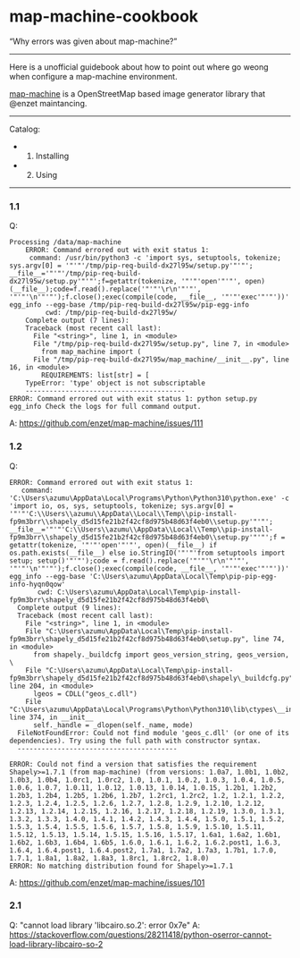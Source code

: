 # map-machine-cookbook
“Why errors was given about map-machine?”

---

Here is a unofficial guidebook about how to point out where go weong when configure a map-machine environment.

[map-machine](https://github.com/enzet/map-machine) is a OpenStreetMap based image generator library that @enzet maintancing.

---

Catalog:

+ 1. Installing

+ 2. Using

---

### 1.1

Q:
```
Processing /data/map-machine
    ERROR: Command errored out with exit status 1:
     command: /usr/bin/python3 -c 'import sys, setuptools, tokenize; sys.argv[0] = '"'"'/tmp/pip-req-build-dx27l95w/setup.py'"'"'; __file__='"'"'/tmp/pip-req-build-dx27l95w/setup.py'"'"';f=getattr(tokenize, '"'"'open'"'"', open)(__file__);code=f.read().replace('"'"'\r\n'"'"', '"'"'\n'"'"');f.close();exec(compile(code, __file__, '"'"'exec'"'"'))' egg_info --egg-base /tmp/pip-req-build-dx27l95w/pip-egg-info
         cwd: /tmp/pip-req-build-dx27l95w/
    Complete output (7 lines):
    Traceback (most recent call last):
      File "<string>", line 1, in <module>
      File "/tmp/pip-req-build-dx27l95w/setup.py", line 7, in <module>
        from map_machine import (
      File "/tmp/pip-req-build-dx27l95w/map_machine/__init__.py", line 16, in <module>
        REQUIREMENTS: list[str] = [
    TypeError: 'type' object is not subscriptable
    ----------------------------------------
ERROR: Command errored out with exit status 1: python setup.py egg_info Check the logs for full command output.
```
A: https://github.com/enzet/map-machine/issues/111

### 1.2

Q:
```
ERROR: Command errored out with exit status 1:
   command: 'C:\Users\azumu\AppData\Local\Programs\Python\Python310\python.exe' -c 'import io, os, sys, setuptools, tokenize; sys.argv[0] = '"'"'C:\\Users\\azumu\\AppData\\Local\\Temp\\pip-install-fp9m3brr\\shapely_d5d15fe21b2f42cf8d975b48d63f4eb0\\setup.py'"'"'; __file__='"'"'C:\\Users\\azumu\\AppData\\Local\\Temp\\pip-install-fp9m3brr\\shapely_d5d15fe21b2f42cf8d975b48d63f4eb0\\setup.py'"'"';f = getattr(tokenize, '"'"'open'"'"', open)(__file__) if os.path.exists(__file__) else io.StringIO('"'"'from setuptools import setup; setup()'"'"');code = f.read().replace('"'"'\r\n'"'"', '"'"'\n'"'"');f.close();exec(compile(code, __file__, '"'"'exec'"'"'))' egg_info --egg-base 'C:\Users\azumu\AppData\Local\Temp\pip-pip-egg-info-hyqn0qow'
       cwd: C:\Users\azumu\AppData\Local\Temp\pip-install-fp9m3brr\shapely_d5d15fe21b2f42cf8d975b48d63f4eb0\
  Complete output (9 lines):
  Traceback (most recent call last):
    File "<string>", line 1, in <module>
    File "C:\Users\azumu\AppData\Local\Temp\pip-install-fp9m3brr\shapely_d5d15fe21b2f42cf8d975b48d63f4eb0\setup.py", line 74, in <module>
      from shapely._buildcfg import geos_version_string, geos_version, \
    File "C:\Users\azumu\AppData\Local\Temp\pip-install-fp9m3brr\shapely_d5d15fe21b2f42cf8d975b48d63f4eb0\shapely\_buildcfg.py", line 204, in <module>
      lgeos = CDLL("geos_c.dll")
    File "C:\Users\azumu\AppData\Local\Programs\Python\Python310\lib\ctypes\__init__.py", line 374, in __init__
      self._handle = _dlopen(self._name, mode)
  FileNotFoundError: Could not find module 'geos_c.dll' (or one of its dependencies). Try using the full path with constructor syntax.
  ----------------------------------------

ERROR: Could not find a version that satisfies the requirement Shapely>=1.7.1 (from map-machine) (from versions: 1.0a7, 1.0b1, 1.0b2, 1.0b3, 1.0b4, 1.0rc1, 1.0rc2, 1.0, 1.0.1, 1.0.2, 1.0.3, 1.0.4, 1.0.5, 1.0.6, 1.0.7, 1.0.11, 1.0.12, 1.0.13, 1.0.14, 1.0.15, 1.2b1, 1.2b2, 1.2b3, 1.2b4, 1.2b5, 1.2b6, 1.2b7, 1.2rc1, 1.2rc2, 1.2, 1.2.1, 1.2.2, 1.2.3, 1.2.4, 1.2.5, 1.2.6, 1.2.7, 1.2.8, 1.2.9, 1.2.10, 1.2.12, 1.2.13, 1.2.14, 1.2.15, 1.2.16, 1.2.17, 1.2.18, 1.2.19, 1.3.0, 1.3.1, 1.3.2, 1.3.3, 1.4.0, 1.4.1, 1.4.2, 1.4.3, 1.4.4, 1.5.0, 1.5.1, 1.5.2, 1.5.3, 1.5.4, 1.5.5, 1.5.6, 1.5.7, 1.5.8, 1.5.9, 1.5.10, 1.5.11, 1.5.12, 1.5.13, 1.5.14, 1.5.15, 1.5.16, 1.5.17, 1.6a1, 1.6a2, 1.6b1, 1.6b2, 1.6b3, 1.6b4, 1.6b5, 1.6.0, 1.6.1, 1.6.2, 1.6.2.post1, 1.6.3, 1.6.4, 1.6.4.post1, 1.6.4.post2, 1.7a1, 1.7a2, 1.7a3, 1.7b1, 1.7.0, 1.7.1, 1.8a1, 1.8a2, 1.8a3, 1.8rc1, 1.8rc2, 1.8.0)
ERROR: No matching distribution found for Shapely>=1.7.1
```
A: https://github.com/enzet/map-machine/issues/101

### 2.1

Q: "cannot load library 'libcairo.so.2': error 0x7e"
A: https://stackoverflow.com/questions/28211418/python-oserror-cannot-load-library-libcairo-so-2
